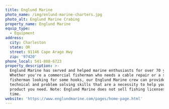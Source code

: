 ```yaml
---
title: Englund Marine
photo_name: /img/enlund-marine-charters.jpg
photo_alt: Englund Marine Crabing
property_name: Englund Marine
equip_type:
  - Equipment
address:
  city: Charleston
  state: OR
  street: 91146 Cape Arago Hwy
  zip: '97420'
phone_local: 541-888-6723
property_description: >-
  Englund Marine has served and helped marine enthusiasts for over 70 years.
  Whether you're a commercial fisherman who needs a cable repair or a sport
  fisherman looking for some hooks, our Englund Marine crew can provide the
  technical and problem solving skills that are a necessity to help you find the
  product you need. Note: Englund Marine does not sell fishing licenses at this
  time.
website: 'https://www.englundmarine.com/pages/home-page.html'
---
```


